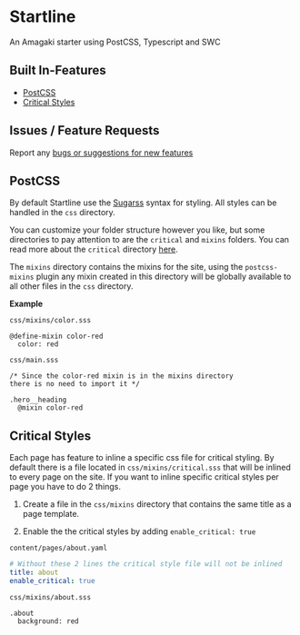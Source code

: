 # Startline

An Amagaki starter using PostCSS, Typescript and SWC

## Built In-Features

- [PostCSS](#postcss)
- [Critical Styles](#critical-styles)

## Issues / Feature Requests

Report any [bugs or suggestions for new features](https://github.com/frzrbox/startline/issues)

## PostCSS

By default Startline use the [Sugarss](https://github.com/postcss/sugarss)
syntax for styling. All styles can be handled in the `css` directory.

You can customize your folder structure however you like, but some directories
to pay attention to are the `critical` and `mixins` folders. You can read more
about the `critical` directory [here](#critical-styles).

The `mixins` directory contains the mixins for the site, using the
`postcss-mixins` plugin any mixin created in this directory will be globally
available to all other files in the `css` directory.

**Example**

`css/mixins/color.sss`

```sugarss
@define-mixin color-red
  color: red
```

`css/main.sss`

```sugarss
/* Since the color-red mixin is in the mixins directory
there is no need to import it */

.hero__heading
  @mixin color-red
```

## Critical Styles

Each page has feature to inline a specific css file for critical styling. By default
there is a file located in `css/mixins/critical.sss` that will be inlined to every
page on the site. If you want to inline specific critical styles per page you
have to do 2 things.

1. Create a file in the `css/mixins` directory that contains the same title as a
   page template.

2. Enable the the critical styles by adding `enable_critical: true`

`content/pages/about.yaml`

```yaml
# Without these 2 lines the critical style file will not be inlined
title: about
enable_critical: true
```

`css/mixins/about.sss`

```sugarss
.about
  background: red
```
